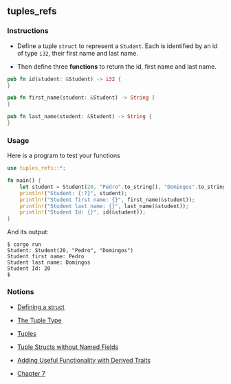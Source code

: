 ## tuples_refs

### Instructions

- Define a tuple `struct` to represent a `Student`. Each is identified by an id of type `i32`, their first name and last name.

- Then define three **functions** to return the id, first name and last name.

```rust
pub fn id(student: &Student) -> i32 {
}

pub fn first_name(student: &Student) -> String {
}

pub fn last_name(student: &Student) -> String {
}
```

### Usage

Here is a program to test your functions

```rust
use tuples_refs::*;

fn main() {
	let student = Student(20, "Pedro".to_string(), "Domingos".to_string());
	println!("Student: {:?}", student);
	println!("Student first name: {}", first_name(&student));
	println!("Student last name: {}", last_name(&student));
	println!("Student Id: {}", id(&student));
}
```

And its output:

```console
$ cargo run
Student: Student(20, "Pedro", "Domingos")
Student first name: Pedro
Student last name: Domingos
Student Id: 20
$
```

### Notions

- [Defining a struct](https://doc.rust-lang.org/stable/book/ch05-01-defining-structs.html)

- [The Tuple Type](https://doc.rust-lang.org/stable/book/ch03-02-data-types.html?highlight=accessing%20a%20tuple#compound-types)

- [Tuples](https://doc.rust-lang.org/rust-by-example/primitives/tuples.html)

- [Tuple Structs without Named Fields](https://doc.rust-lang.org/stable/book/ch05-01-defining-structs.html?highlight=tuple#using-tuple-structs-without-named-fields-to-create-different-types)

- [Adding Useful Functionality with Derived Traits](https://doc.rust-lang.org/stable/book/ch05-02-example-structs.html?highlight=debug%20deriv#adding-useful-functionality-with-derived-traits)

- [Chapter 7](https://doc.rust-lang.org/stable/book/ch07-03-paths-for-referring-to-an-item-in-the-module-tree.html)
